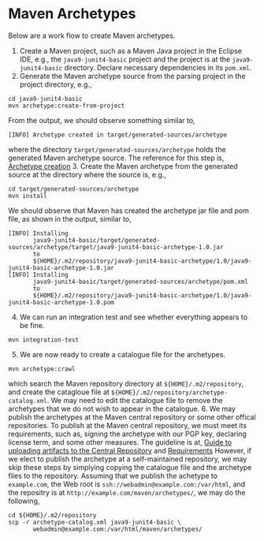 # Maven Archetypes

Below are a work flow to create Maven archetypes.

1. Create a Maven project, such as a Maven Java project in the Eclipse IDE,
   e.g., the `java9-junit4-basic` project and the project is at the
   `java9-junit4-basic` directory. Declare necessary dependencies in its
   `pom.xml`.
2. Generate the Maven archetype source from the parsing project in the project
   directory, e.g.,
```
cd java9-junit4-basic
mvn archetype:create-from-project    
```
From the output, we should observe something similar to,
```
[INFO] Archetype created in target/generated-sources/archetype
```
where the directory `target/generated-sources/archetype` holds the generated
Maven archetype source.  The reference for this step is,
[Archetype creation](https://maven.apache.org/archetype/maven-archetype-plugin/advanced-usage.html)
3. Create the Maven archetype from the generated source at the directory
where the source is, e.g.,
```
cd target/generated-sources/archetype
mvn install
``` 
We should observe that Maven has created the archetype jar file and pom file,
as shown in the output, similar to,
```
[INFO] Installing 
       java9-junit4-basic/target/generated-sources/archetype/target/java9-junit4-basic-archetype-1.0.jar 
       to 
       ${HOME}/.m2/repository/java9-junit4-basic-archetype/1.0/java9-junit4-basic-archetype-1.0.jar
[INFO] Installing 
       java9-junit4-basic/target/generated-sources/archetype/pom.xml 
       to 
       ${HOME}/.m2/repository/java9-junit4-basic-archetype/1.0/java9-junit4-basic-archetype-1.0.pom
```
4. We can run an integration test and see whether everything appears to be fine.
```
mvn integration-test
```
5. We are now ready to create a catalogue file for the archetypes. 
```
mvn archetype:crawl
```
which search the Maven repository directory at `${HOME}/.m2/repository`, and create the
catagloue file at `${HOME}/.m2/repository/archetype-catalog.xml`. We may need
to edit the catalogue file to remove the archetypes that we do not wish to 
appear in the catalogue. 
6. We may publish the archetypes at the Maven central repository or some
other offical repositories. To publish at the Maven central repository,
we must meet its requirements, such as, signing the archetype with 
our PGP key, declaring license term, and some other measures. The guideline is at,
[Guide to uploading artifacts to the Central Repository](https://maven.apache.org/guides/mini/guide-central-repository-upload.html)
and
[Requirements](http://central.sonatype.org/pages/requirements.html)
However, if we elect to publish the archetype at a self-maintained repository,
we may skip these steps by simplying copying the catalogue file and the
archetype files to the repository. Assuming that we publish the achetype
to `example.com`, the Web root is `ssh://webadmin@example.com:/var/html`,
and the repositry is at `http://example.com/maven/archetypes/`, we may
do the following,
```
cd ${HOME}/.m2/repository
scp -r archetype-catalog.xml java9-junit4-basic \
       webadmin@example.com:/var/html/maven/archetypes/
```






